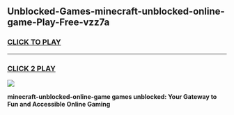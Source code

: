 
## Unblocked-Games-minecraft-unblocked-online-game-Play-Free-vzz7a
<h3>
<a href="https://premium76.site?title=minecraft-unblocked-online-game&ref=17A">CLICK TO PLAY</a></h3>
<hr>

<h3>
<a href="https://premium76.site?title=minecraft-unblocked-online-game&ref=17A">CLICK 2 PLAY</a>
  
</h3>

<a href="https://premium76.site?title=minecraft-unblocked-online-game&ref=17A"><img src="https://clearcache.store/games.png"></a>


**minecraft-unblocked-online-game games unblocked: Your Gateway to Fun and Accessible Online Gaming**
